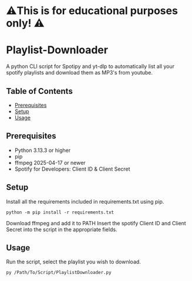 # ⚠️This is for educational purposes only! ⚠️

# Playlist-Downloader
A python CLI script for Spotipy and yt-dlp to automatically list all your spotify playlists and download them as MP3's from youtube.

## Table of Contents
- [Prerequisites](#Prerequisites)
- [Setup](#Setup)
- [Usage](#Usage)

## Prerequisites

- Python 3.13.3 or higher
- pip
- ffmpeg 2025-04-17 or newer
- Spotify for Developers: Client ID & Client Secret

## Setup

Install all the requirements included in requirements.txt using pip.
```
python -m pip install -r requirements.txt
```

Download ffmpeg and add it to PATH
Insert the spotify Client ID and Client Secret into the script in the appropriate fields.

## Usage

Run the script, select the playlist you wish to download.
```
py /Path/To/Script/PlaylistDownloader.py
```

